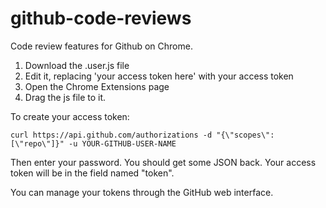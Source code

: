 github-code-reviews
===================

Code review features for Github on Chrome.

1. Download the .user.js file
2. Edit it, replacing 'your access token here' with your access token
3. Open the Chrome Extensions page
4. Drag the js file to it.

To create your access token:

    curl https://api.github.com/authorizations -d "{\"scopes\":[\"repo\"]}" -u YOUR-GITHUB-USER-NAME

Then enter your password. You should get some JSON back. Your access token
will be in the field named "token".

You can manage your tokens through the GitHub web interface.
